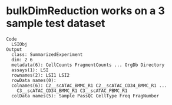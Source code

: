 # bulkDimReduction works on a 3 sample test dataset

    Code
      LSIObj
    Output
      class: SummarizedExperiment 
      dim: 2 6 
      metadata(6): CellCounts FragmentCounts ... OrgDb Directory
      assays(1): LSI
      rownames(2): LSI1 LSI2
      rowData names(0):
      colnames(6): C2__scATAC_BMMC_R1 C2__scATAC_CD34_BMMC_R1 ...
        C3__scATAC_CD34_BMMC_R1 C3__scATAC_PBMC_R1
      colData names(5): Sample PassQC CellType Freq FragNumber

